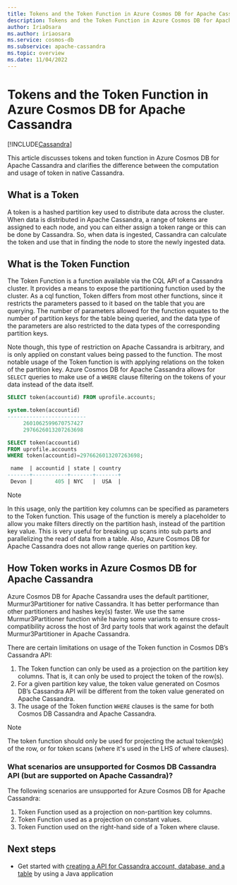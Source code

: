 ```yaml
---
title: Tokens and the Token Function in Azure Cosmos DB for Apache Cassandra
description: Tokens and the Token Function in Azure Cosmos DB for Apache Cassandra.
author: IriaOsara
ms.author: iriaosara
ms.service: cosmos-db
ms.subservice: apache-cassandra
ms.topic: overview
ms.date: 11/04/2022
---
```


# Tokens and the Token Function in Azure Cosmos DB for Apache Cassandra

[!INCLUDE[Cassandra](../includes/appliesto-cassandra.md)]

This article discusses tokens and token function in Azure Cosmos DB for Apache Cassandra and clarifies the difference between the computation and usage of token in native Cassandra.

## What is a Token

A token is a hashed partition key used to distribute data across the cluster. When data is distributed in Apache Cassandra, a range of tokens are assigned to each node, and you can either assign a token range or this can be done by Cassandra. So, when data is ingested, Cassandra can calculate the token and use that in finding the node to store the newly ingested data. 

## What is the Token Function

The Token Function is a function available via the CQL API of a Cassandra cluster. It provides a means to expose the partitioning function used by the cluster. As a cql function, Token differs from most other functions, since it restricts the parameters passed to it based on the table that you are querying. The number of parameters allowed for the function equates to the number of partition keys for the table being queried, and the data type of the parameters are also restricted to the data types of the corresponding partition keys. 

Note though, this type of restriction on Apache Cassandra is arbitrary, and is only applied on constant values being passed to the function. The most notable usage of the Token function is with applying relations on the token of the partition key. Azure Cosmos DB for Apache Cassandra allows for `SELECT` queries to make use of a `WHERE` clause filtering on the tokens of your data instead of the data itself.

```sql
SELECT token(accountid) FROM uprofile.accounts;

system.token(accountid)
-------------------------
     2601062599670757427
     2976626013207263698

```

```sql
SELECT token(accountid) 
FROM uprofile.accounts 
WHERE token(accountid)=2976626013207263698;

 name  | accountid | state | country
-------+-----------+-------+-------+
 Devon |       405 | NYC   |  USA  |   

```

> [!NOTE] 
> In this usage, only the partition key columns can be specified as parameters to the Token function. 
> This usage of the function is merely a placeholder to allow you make filters directly on the partition hash, instead of the partition key value. This is very useful for breaking up scans into sub parts and parallelizing the read of data from a table.
> Also, Azure Cosmos DB for Apache Cassandra does not allow range queries on partition key.   

## How Token works in Azure Cosmos DB for Apache Cassandra

Azure Cosmos DB for Apache Cassandra uses the default partitioner, Murmur3Partitioner for native Cassandra. It has better performance than other partitioners and hashes key(s) faster. We use the same Murmur3Partitioner function while having some variants to ensure cross-compatibility across the host of 3rd party tools that work against the default Murmur3Partitioner in Apache Cassandra. 

There are certain limitations on usage of the Token function in Cosmos DB’s Cassandra API:

1.	The Token function can only be used as a projection on the partition key columns. That is, it can only be used to project the token of the row(s). 
2.	For a given partition key value, the token value generated on Cosmos DB’s Cassandra API will be different from the token value generated on Apache Cassandra. 
3. The usage of the Token function `WHERE` clauses is the same for both Cosmos DB Cassandra and Apache Cassandra. 

> [!NOTE] 
> The token function should only be used for projecting the actual token(pk) of the row, or for token scans (where it's used in the LHS of where clauses).

### What scenarios are unsupported for Cosmos DB Cassandra API (but are supported on Apache Cassandra)? 
The following scenarios are unsupported for Azure Cosmos DB for Apache Cassandra:
1.	Token Function used as a projection on non-partition key columns. 
2.	Token Function used as a projection on constant values.
3.	Token Function used on the right-hand side of a Token where clause. 

## Next steps

- Get started with [creating a API for Cassandra account, database, and a table](manage-data-python.md) by using a Java application